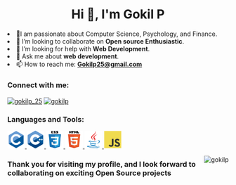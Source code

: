 <h1 align="center">Hi 👋, I'm Gokil P</h1


- 💜I am passionate about Computer Science, Psychology, and Finance.
- 👯 I’m looking to collaborate on **Open source Enthusiastic**.
- 🤝 I’m looking for help with **Web Development**.
- 💬 Ask me about **web development**.
- 📫 How to reach me: **Gokilp25@gmail.com**
<h3 align="left">Connect with me:</h3>
<p align="left">
<a href="https://twitter.com/gokilp_25" target="blank"><img align="center" src="https://raw.githubusercontent.com/rahuldkjain/github-profile-readme-generator/master/src/images/icons/Social/twitter.svg" alt="gokilp_25" height="30" width="40" /></a>
<a href="https://linkedin.com/in/gokilp" target="blank"><img align="center" src="https://raw.githubusercontent.com/rahuldkjain/github-profile-readme-generator/master/src/images/icons/Social/linked-in-alt.svg" alt="gokilp" height="30" width="40" /></a>
</p>

<h3 align="left">Languages and Tools:</h3>
<p align="left"> <a href="https://www.cprogramming.com/" target="_blank" rel="noreferrer"> <img src="https://raw.githubusercontent.com/devicons/devicon/master/icons/c/c-original.svg" alt="c" width="40" height="40"/> </a> <a href="https://www.w3schools.com/cpp/" target="_blank" rel="noreferrer"> <img src="https://raw.githubusercontent.com/devicons/devicon/master/icons/cplusplus/cplusplus-original.svg" alt="cplusplus" width="40" height="40"/> </a> <a href="https://www.w3schools.com/css/" target="_blank" rel="noreferrer"> <img src="https://raw.githubusercontent.com/devicons/devicon/master/icons/css3/css3-original-wordmark.svg" alt="css3" width="40" height="40"/> </a> <a href="https://www.w3.org/html/" target="_blank" rel="noreferrer"> <img src="https://raw.githubusercontent.com/devicons/devicon/master/icons/html5/html5-original-wordmark.svg" alt="html5" width="40" height="40"/> </a> <a href="https://www.java.com" target="_blank" rel="noreferrer"> <img src="https://raw.githubusercontent.com/devicons/devicon/master/icons/java/java-original.svg" alt="java" width="40" height="40"/> </a> <a href="https://developer.mozilla.org/en-US/docs/Web/JavaScript" target="_blank" rel="noreferrer"> <img src="https://raw.githubusercontent.com/devicons/devicon/master/icons/javascript/javascript-original.svg" alt="javascript" width="40" height="40"/> </a> </p>



<!-- HASHNODE_BLOG:START -->


<!-- HASHNODE_BLOG:END -->




<p><img align="right" src="https://github-readme-stats.vercel.app/api/top-langs?username=gokilp&show_icons=true&locale=en&layout=compact" alt="gokilp" /></p>

<h3>Thank you for visiting my profile, and I look forward to collaborating on exciting Open Source projects </h3>
